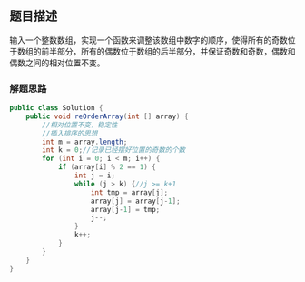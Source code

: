 ## 题目描述
输入一个整数数组，实现一个函数来调整该数组中数字的顺序，使得所有的奇数位于数组的前半部分，所有的偶数位于数组的后半部分，并保证奇数和奇数，偶数和偶数之间的相对位置不变。

### 解题思路
```java
public class Solution {
    public void reOrderArray(int [] array) {
        //相对位置不变，稳定性
        //插入排序的思想
        int m = array.length;
        int k = 0;//记录已经摆好位置的奇数的个数
        for (int i = 0; i < m; i++) {
            if (array[i] % 2 == 1) {
                int j = i;
                while (j > k) {//j >= k+1
                    int tmp = array[j];
                    array[j] = array[j-1];
                    array[j-1] = tmp;
                    j--;
                }
                k++;
            }
        }
    }
}
```
